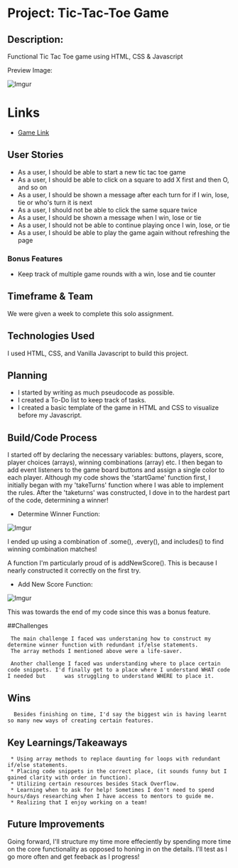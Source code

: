 # Project: Tic-Tac-Toe Game

## Description:

   Functional Tic Tac Toe game using HTML, CSS & Javascript
   
   Preview Image:
   
   ![Imgur](https://i.imgur.com/A2710Mk.png)
   
# Links
   
   * [Game Link](https://thecaliforniacoder.github.io/Tic-Tac-Toe/)

## User Stories

   * As a user, I should be able to start a new tic tac toe game
   * As a user, I should be able to click on a square to add X first and then O, and so on
   * As a user, I should be shown a message after each turn for if I win, lose, tie or who's turn it is next
   * As a user, I should not be able to click the same square twice
   * As a user, I should be shown a message when I win, lose or tie
   * As a user, I should not be able to continue playing once I win, lose, or tie
   * As a user, I should be able to play the game again without refreshing the page

### Bonus Features

   * Keep track of multiple game rounds with a win, lose and tie counter

## Timeframe & Team
   
   We were given a week to complete this solo assignment. 
   
## Technologies Used

   I used HTML, CSS, and Vanilla Javascript to build this project.
   
## Planning 

   * I started by writing as much pseudocode as possible.
   * I created a To-Do list to keep track of tasks.
   * I created a basic template of the game in HTML and CSS to visualize before my Javascript.

## Build/Code Process

   I started off by declaring the necessary variables: buttons, players, score, player choices (arrays), winning combinations (array) etc.
   I then began to add event listeners to the game board buttons and assign a single color to each player. 
   Although my code shows the 'startGame' function first, I initially began with my 'takeTurns' function where I was able to implement the rules.
   After the 'taketurns' was constructed, I dove in to the hardest part of the code, determining a winner!
   
   * Determine Winner Function:
   
   ![Imgur](https://i.imgur.com/Qjzti7S.png)
   
   I ended up using a combination of .some(), .every(), and includes() to find winning combination matches!
   
   A function I'm particularly proud of is addNewScore(). This is because I nearly constructed it correctly on the first try.
   
   * Add New Score Function:

   ![Imgur](https://i.imgur.com/0SeJhoH.png)
   
   This was towards the end of my code since this was a bonus feature.
   
   ##Challenges
   
     The main challenge I faced was understaning how to construct my determine winner function with redundant if/else statements. 
     The array methods I mentioned above were a life-saver.
     
     Another challenge I faced was understanding where to place certain code snippets. I'd finally get to a place where I understand WHAT code I needed but      was struggling to understand WHERE to place it.
     
   ## Wins
   
      Besides finishing on time, I'd say the biggest win is having learnt so many new ways of creating certain features.
      
  ## Key Learnings/Takeaways
  
     * Using array methods to replace daunting for loops with redundant if/else statements.
     * Placing code snippets in the correct place, (it sounds funny but I gained clarity with order in function).
     * Utilizing certain resources besides Stack Overflow.
     * Learning when to ask for help! Sometimes I don't need to spend hours/days researching when I have access to mentors to guide me.
     * Realizing that I enjoy working on a team!

## Future Improvements

   Going forward, I'll structure my time more effeciently by spending more time on the core functionality as opposed to honing in on the details.
   I'll test as I go more often and get feeback as I progress!
